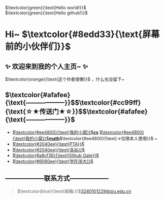 $`\textcolor{green}{\text{Hello world!}}`$   
$`\textcolor{green}{\text{Hello github!}}`$  
# Hi~ $`\textcolor{#8edd33}{\text{屏幕前的小伙伴们}}`$
## ✨ 欢迎来到我的个人主页~ ✨  
$`\textcolor{orange}{\text{这个作者很懒}}`$ ，什么也没留下~  

## $`\textcolor{#afafee}{\text{——————}}`$$`\textcolor{#cc99ff}{\text{☆★传送门★☆}}`$$`\textcolor{#afafee}{\text{——————}}`$
- [$`\textcolor{#ee4800}{\text{我的小窝}}`$**cs**](https://github.com/zju1229/Tsingsia229/tree/main) [$`\textcolor{#ee4800}{\text{我的小窝}}`$**math**](https://github.com/zju1229/Tsingsia516)$`\textcolor{#ee4800}{\text{->仅限本人使用}}`$ ~  
- [ $`\textcolor{#2040ee}{\text{PTA}}`$ ](https://pintia.cn/home)
- [ $`\textcolor{#2040ee}{\text{洛谷}}`$ ](https://www.luogu.com.cn/)
- [ $`\textcolor{#a8cf36}{\text{Github Gate}}`$ ](https://github.com/zju1229/Tsingsia229_OUTPUT/blob/main/README.md#gate)
- [ $`\textcolor{#6060ee}{\text{学在浙大}}`$ ](https://courses.zju.edu.cn/user/index#/)

## ——————联系方式——————
> $`\textcolor{blue}{\text{邮箱:}}`$3240101229@zju.edu.cn

